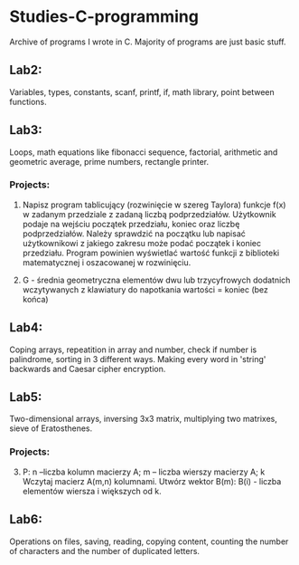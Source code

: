 # Studies-C-programming
Archive of programs I wrote in C. Majority of programs are just basic stuff.

## Lab2: 
Variables, types, constants, scanf, printf, if, math library, point between functions.

## Lab3:
Loops, math equations like fibonacci sequence, factorial, arithmetic and geometric average, prime numbers, rectangle printer.
### Projects:
1. Napisz program tablicujący (rozwinięcie w szereg Taylora) funkcje f(x) w zadanym przedziale z zadaną liczbą podprzedziałów. Użytkownik podaje na wejściu początek przedziału, koniec oraz liczbę podprzedziałów. Należy sprawdzić na początku lub napisać użytkownikowi z jakiego zakresu może podać początek i koniec przedziału. Program powinien wyświetlać wartość funkcji z biblioteki matematycznej i oszacowanej w rozwinięciu.

2. G - średnia geometryczna elementów dwu lub trzycyfrowych dodatnich wczytywanych z klawiatury do napotkania wartości = koniec (bez końca)

## Lab4:
Coping arrays, repeatition in array and number, check if number is palindrome, sorting in 3 different ways. Making every word in 'string' backwards and Caesar cipher encryption. 

## Lab5:
Two-dimensional arrays, inversing 3x3 matrix, multiplying two matrixes, sieve of Eratosthenes.
### Projects:
3. P: n –liczba kolumn macierzy A; m – liczba wierszy macierzy A; k
Wczytaj macierz A(m,n) kolumnami. Utwórz wektor B(m): B(i) - liczba elementów wiersza i większych od k. 

## Lab6:
Operations on files, saving, reading, copying content, counting the number of characters and the number of duplicated letters.
